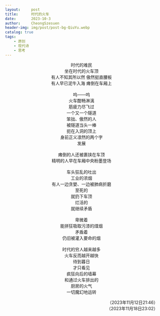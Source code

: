 ```yaml
---
layout:     post
title:      时代的火车
date:       2023-10-3
author:     CheongSzesuen
header-img: img/post/post-bg-QiuYu.webp
catalog: true
tags:
    - 原创
    - 现代诗
    - 思考
---
```

<div align="center">

时代的难民  
坐在时代的火车顶  
有人不知其所以然 傲然挺直腰板  
有人早已泥牛入海 瘫倒在车厢上  
<br>
呜——呜  
火车酣畅淋漓  
筋疲力尽飞过  
一个又一个隧道  
笨拙、傲然的人  
被隧道当头一棒  
扼在入洞的顶上  
身前正义凛然的两个字  
发展  
<br>
瘫倒的人还被裹挟在车顶  
精明的人早在车厢中央粉墨登场  
<br>
车头狂乱的吐出  
工业的浓烟  
有人一边贪婪、一边被肺病折磨  
至死的  
就扔下车顶  
烂活的  
就继续矛盾  
<br>
卑微着  
能拼狂吸取污漆的煤烟  
矛盾着  
仍旧被灌入要命的烟  
<br>
时代的穷人越来越多  
火车反而越开越快  
待到暮日  
才只看见  
疯狂向后的墙幕  
和通过火车排出的  
厨房的火气  
一切魔幻地运转  
</div>

<div align="right">

（2023年11月12日21:46）  
（2023年11月18日23:02）  
</div>